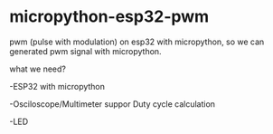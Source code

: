 # micropython-esp32-pwm

pwm (pulse with modulation) on esp32 with micropython, so we can generated pwm signal with micropython.

what we need?

-ESP32 with micropython

-Osciloscope/Multimeter suppor Duty cycle calculation

-LED 
